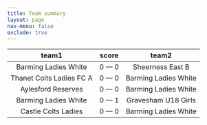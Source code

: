 ```yaml
---
title: Team summary
layout: page
nav-menu: false
exclude: true
---
```




|          team1           |    score    |        team2         |
|:------------------------:|:-----------:|:--------------------:|
|   Barming Ladies White   | 0 &mdash; 0 |   Sheerness East B   |
| Thanet Colts Ladies FC A | 0 &mdash; 0 | Barming Ladies White |
|    Aylesford Reserves    | 0 &mdash; 0 | Barming Ladies White |
|   Barming Ladies White   | 0 &mdash; 1 | Gravesham U18 Girls  |
|   Castle Colts Ladies    | 0 &mdash; 0 | Barming Ladies White |

 <br /><br /><br />